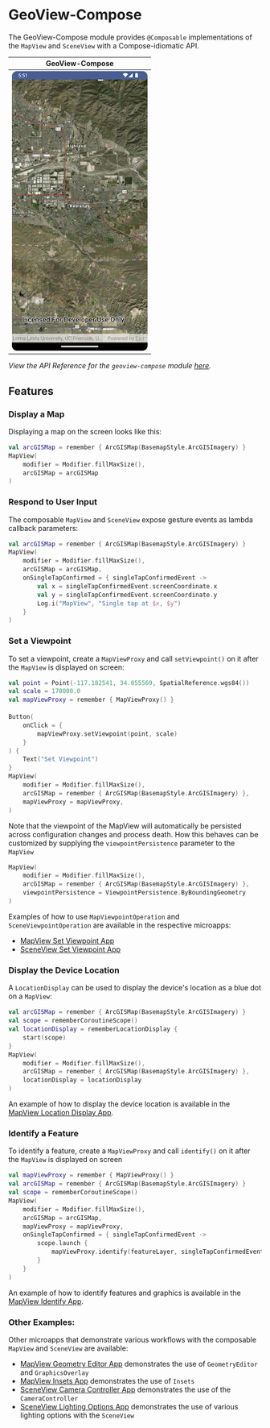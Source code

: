 # GeoView-Compose

The GeoView-Compose module provides `@Composable` implementations of the `MapView` and `SceneView` with a Compose-idiomatic API.

|GeoView-Compose|
|:--:|
|![image](screenshot.png)|

*View the API Reference for the `geoview-compose` module [here](https://developers.arcgis.com/kotlin/toolkit-api-reference/arcgis-maps-kotlin-toolkit/com.arcgismaps.toolkit.geoviewcompose/index.html).*

## Features

### Display a Map

Displaying a map on the screen looks like this:

```kotlin
val arcGISMap = remember { ArcGISMap(BasemapStyle.ArcGISImagery) }
MapView(
	modifier = Modifier.fillMaxSize(),
	arcGISMap = arcGISMap
)
```

### Respond to User Input

The composable `MapView` and `SceneView` expose gesture events as lambda callback parameters:

```kotlin
val arcGISMap = remember { ArcGISMap(BasemapStyle.ArcGISImagery) }
MapView(
	modifier = Modifier.fillMaxSize(),
	arcGISMap = arcGISMap,
	onSingleTapConfirmed = { singleTapConfirmedEvent ->
		val x = singleTapConfirmedEvent.screenCoordinate.x
		val y = singleTapConfirmedEvent.screenCoordinate.y
		Log.i("MapView", "Single tap at $x, $y")
	}
)
```

### Set a Viewpoint

To set a viewpoint, create a `MapViewProxy` and call `setViewpoint()` on it after the `MapView` is displayed on screen:

```kotlin
val point = Point(-117.182541, 34.055569, SpatialReference.wgs84())
val scale = 170000.0
val mapViewProxy = remember { MapViewProxy() }

Button(
    onClick = {
        mapViewProxy.setViewpoint(point, scale)
    }
) {
    Text("Set Viewpoint")
}
MapView(
    modifier = Modifier.fillMaxSize(),
    arcGISMap = remember { ArcGISMap(BasemapStyle.ArcGISImagery) },
    mapViewProxy = mapViewProxy,
)
```

Note that the viewpoint of the MapView will automatically be persisted across configuration changes and process death. How this behaves can be customized by supplying the `viewpointPersistence` parameter to the `MapView`

```kotlin
MapView(
    modifier = Modifier.fillMaxSize(),
    arcGISMap = remember { ArcGISMap(BasemapStyle.ArcGISImagery) },
    viewpointPersistence = ViewpointPersistence.ByBoundingGeometry
)
```

Examples of how to use `MapViewpointOperation` and `SceneViewpointOperation` are available in the respective microapps:

- [MapView Set Viewpoint App](../../microapps/MapViewSetViewpointApp/README.md)
- [SceneView Set Viewpoint App](../../microapps/SceneViewSetViewpointApp/README.md)

### Display the Device Location

A `LocationDisplay` can be used to display the device's location as a blue dot on a `MapView`:

```kotlin
val arcGISMap = remember { ArcGISMap(BasemapStyle.ArcGISImagery) }
val scope = rememberCoroutineScope()
val locationDisplay = rememberLocationDisplay {
	start(scope)
}
MapView(
	modifier = Modifier.fillMaxSize(),
	arcGISMap = remember { ArcGISMap(BasemapStyle.ArcGISImagery) },
	locationDisplay = locationDisplay
)
```

An example of how to display the device location is available in the [MapView Location Display App](../../microapps/MapViewLocationDisplayApp/README.md).

### Identify a Feature

To identify a feature, create a `MapViewProxy` and call `identify()` on it after the `MapView` is displayed on screen

```kotlin
val mapViewProxy = remember { MapViewProxy() }
val arcGISMap = remember { ArcGISMap(BasemapStyle.ArcGISImagery) }
val scope = rememberCoroutineScope()
MapView(
	modifier = Modifier.fillMaxSize(),
	arcGISMap = arcGISMap,
	mapViewProxy = mapViewProxy,
	onSingleTapConfirmed = { singleTapConfirmedEvent ->
		scope.launch {
			mapViewProxy.identify(featureLayer, singleTapConfirmedEvent.screenCoordinate, 20.dp)
		}
	}
)
```

An example of how to identify features and graphics is available in the [MapView Identify App](../../microapps/MapViewIdentifyApp/README.md).

### Other Examples:

Other microapps that demonstrate various workflows with the composable `MapView` and `SceneView` are available:

- [MapView Geometry Editor App](../../microapps/MapViewGeometryEditorApp/README.md) demonstrates the use of `GeometryEditor` and `GraphicsOverlay`
- [MapView Insets App](../../microapps/MapViewInsetsApp/README.md) demonstrates the use of `Insets`
- [SceneView Camera Controller App](../../microapps/SceneViewCameraControllerApp/README.md) demonstrates the use of the `CameraController`
- [SceneView Lighting Options App](../../microapps/SceneViewLightingOptionsApp/README.md) demonstrates the use of various lighting options with the `SceneView`


